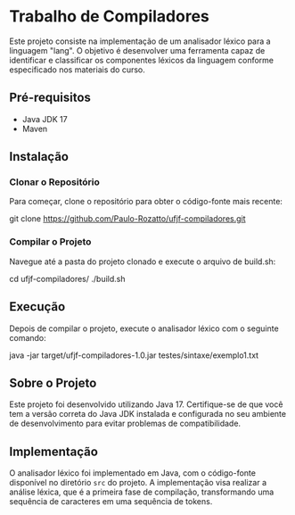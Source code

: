 # Trabalho de Compiladores

Este projeto consiste na implementação de um analisador léxico para a linguagem "lang". O objetivo é desenvolver uma ferramenta capaz de identificar e classificar os componentes léxicos da linguagem conforme especificado nos materiais do curso. 

## Pré-requisitos

- Java JDK 17
- Maven

## Instalação

### Clonar o Repositório
Para começar, clone o repositório para obter o código-fonte mais recente:

git clone https://github.com/Paulo-Rozatto/ufjf-compiladores.git


### Compilar o Projeto
Navegue até a pasta do projeto clonado e execute o arquivo de build.sh:

cd ufjf-compiladores/
./build.sh


## Execução

Depois de compilar o projeto, execute o analisador léxico com o seguinte comando:

java -jar target/ufjf-compiladores-1.0.jar testes/sintaxe/exemplo1.txt


## Sobre o Projeto

Este projeto foi desenvolvido utilizando Java 17. Certifique-se de que você tem a versão correta do Java JDK instalada e configurada no seu ambiente de desenvolvimento para evitar problemas de compatibilidade.

## Implementação

O analisador léxico foi implementado em Java, com o código-fonte disponível no diretório `src` do projeto. A implementação visa realizar a análise léxica, que é a primeira fase de compilação, transformando uma sequência de caracteres em uma sequência de tokens.
